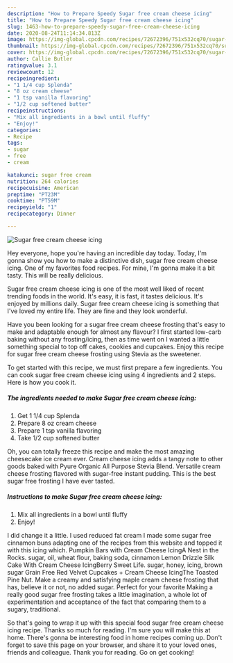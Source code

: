 ```yaml
---
description: "How to Prepare Speedy Sugar free cream cheese icing"
title: "How to Prepare Speedy Sugar free cream cheese icing"
slug: 1463-how-to-prepare-speedy-sugar-free-cream-cheese-icing
date: 2020-08-24T11:14:34.813Z
image: https://img-global.cpcdn.com/recipes/72672396/751x532cq70/sugar-free-cream-cheese-icing-recipe-main-photo.jpg
thumbnail: https://img-global.cpcdn.com/recipes/72672396/751x532cq70/sugar-free-cream-cheese-icing-recipe-main-photo.jpg
cover: https://img-global.cpcdn.com/recipes/72672396/751x532cq70/sugar-free-cream-cheese-icing-recipe-main-photo.jpg
author: Callie Butler
ratingvalue: 3.1
reviewcount: 12
recipeingredient:
- "1 1/4 cup Splenda"
- "8 oz cream cheese"
- "1 tsp vanilla flavoring"
- "1/2 cup softened butter"
recipeinstructions:
- "Mix all ingredients in a bowl until fluffy"
- "Enjoy!"
categories:
- Recipe
tags:
- sugar
- free
- cream

katakunci: sugar free cream 
nutrition: 264 calories
recipecuisine: American
preptime: "PT23M"
cooktime: "PT59M"
recipeyield: "1"
recipecategory: Dinner

---
```



![Sugar free cream cheese icing](https://img-global.cpcdn.com/recipes/72672396/751x532cq70/sugar-free-cream-cheese-icing-recipe-main-photo.jpg)

Hey everyone, hope you're having an incredible day today. Today, I'm gonna show you how to make a distinctive dish, sugar free cream cheese icing. One of my favorites food recipes. For mine, I'm gonna make it a bit tasty. This will be really delicious.

Sugar free cream cheese icing is one of the most well liked of recent trending foods in the world. It's easy, it is fast, it tastes delicious. It's enjoyed by millions daily. Sugar free cream cheese icing is something that I've loved my entire life. They are fine and they look wonderful.

Have you been looking for a sugar free cream cheese frosting that&#39;s easy to make and adaptable enough for almost any flavour? I first started low-carb baking without any frosting/icing, then as time went on I wanted a little something special to top off cakes, cookies and cupcakes. Enjoy this recipe for sugar free cream cheese frosting using Stevia as the sweetener.


To get started with this recipe, we must first prepare a few ingredients. You can cook sugar free cream cheese icing using 4 ingredients and 2 steps. Here is how you cook it.

<!--inarticleads1-->

##### The ingredients needed to make Sugar free cream cheese icing:

1. Get 1 1/4 cup Splenda
1. Prepare 8 oz cream cheese
1. Prepare 1 tsp vanilla flavoring
1. Take 1/2 cup softened butter


Oh, you can totally freeze this recipe and make the most amazing cheesecake ice cream ever. Cream cheese icing adds a tangy note to other goods baked with Pyure Organic All Purpose Stevia Blend. Versatile cream cheese frosting flavored with sugar-free instant pudding. This is the best sugar free frosting I have ever tasted. 

<!--inarticleads2-->

##### Instructions to make Sugar free cream cheese icing:

1. Mix all ingredients in a bowl until fluffy
1. Enjoy!


I did change it a little. I used reduced fat cream I made some sugar free cinnamon buns adapting one of the recipes from this website and topped it with this icing which. Pumpkin Bars with Cream Cheese IcingA Nest in the Rocks. sugar, oil, wheat flour, baking soda, cinnamon Lemon Drizzle Silk Cake With Cream Cheese IcingBerry Sweet Life. sugar, honey, icing, brown sugar Grain Free Red Velvet Cupcakes + Cream Cheese IcingThe Toasted Pine Nut. Make a creamy and satisfying maple cream cheese frosting that has, believe it or not, no added sugar. Perfect for your favorite Making a really good sugar free frosting takes a little imagination, a whole lot of experimentation and acceptance of the fact that comparing them to a sugary, traditional. 

So that's going to wrap it up with this special food sugar free cream cheese icing recipe. Thanks so much for reading. I'm sure you will make this at home. There's gonna be interesting food in home recipes coming up. Don't forget to save this page on your browser, and share it to your loved ones, friends and colleague. Thank you for reading. Go on get cooking!

